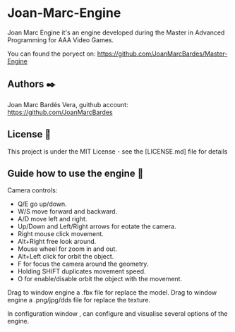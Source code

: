 # Joan-Marc-Engine

Joan Marc Engine it's an engine developed during the Master in Advanced Programming for AAA Video Games.

You can found the poryect on: https://github.com/JoanMarcBardes/Master-Engine

## Authors ✒️
Joan Marc Bardés Vera, guithub account: https://github.com/JoanMarcBardes

## License 📄

This project is under the MIT License - see the [LICENSE.md] file for details

## Guide how to use the engine 📖

Camera controls:
* Q/E go up/down.
* W/S move forward and backward.
* A/D move left and right.
* Up/Down and Left/Right arrows for eotate the camera.
* Right mouse click movement. 
* Alt+Right free look around.
* Mouse wheel for zoom in and out.
* Alt+Left click for orbit the object.
* F for focus the camera around the geometry.
* Holding SHIFT duplicates movement speed.
* O for enable/disable orbit the object with the movement.

Drag to window engine a .fbx file for replace the model.
Drag to window engine a .png/jpg/dds file for replace the texture.

In configuration window , can configure and visualise several options of the engine.
